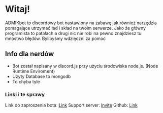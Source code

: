 # Witaj!

ADMIKbot to discordowy bot nastawiony na zabawę jak również narzędzia pomagające utrzymać ład i skład
na twoim serwerze. Jako że główny programista to patałach a drugi nic nie robi na pewno znajdziesz
tu mnóstwo błędów. Bylibyśmy wdzięczni za pomoc

## Info dla nerdów

* Bot został napisany w discord.js przy użyciu środowiska node.js. (Node Runtime Enviroment)
* Użyty Database to mongodb
* To chyba tyle

### Linki i te sprawy

Link do zaproszenia bota: [Link](https://discord.com/api/oauth2/authorize?client_id=847519219406864434&permissions=8&scope=bot%20applications.commands)
Support server: [Invite](https://discord.gg/D2YKYXx)
Github: [Link](https://github.com/opuczek/ADMiKbot-REMOTE)